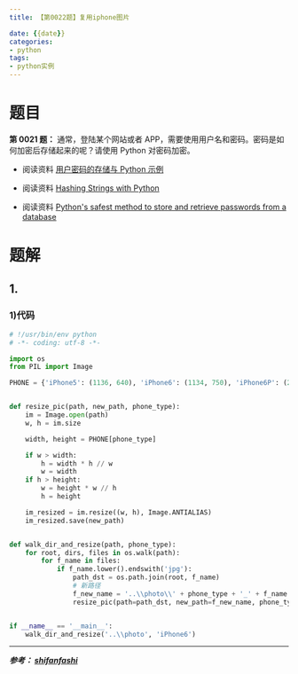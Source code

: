 ```yaml
---
title: 【第0022题】复用iphone图片

date: {{date}}
categories:
- python
tags:
- python实例
---
```


# 题目

**第 0021 题：** 通常，登陆某个网站或者 APP，需要使用用户名和密码。密码是如何加密后存储起来的呢？请使用 Python 对密码加密。

- 阅读资料 [用户密码的存储与 Python 示例](http://zhuoqiang.me/password-storage-and-python-example.html)

- 阅读资料 [Hashing Strings with Python](http://www.pythoncentral.io/hashing-strings-with-python/)

- 阅读资料 [Python's safest method to store and retrieve passwords from a database](http://stackoverflow.com/questions/2572099/pythons-safest-method-to-store-and-retrieve-passwords-from-a-database)

# 题解
## 1.

### 1)代码
```python
# !/usr/bin/env python
# -*- coding: utf-8 -*-

import os
from PIL import Image

PHONE = {'iPhone5': (1136, 640), 'iPhone6': (1134, 750), 'iPhone6P': (2208, 1242)}


def resize_pic(path, new_path, phone_type):
    im = Image.open(path)
    w, h = im.size

    width, height = PHONE[phone_type]

    if w > width:
        h = width * h // w
        w = width
    if h > height:
        w = height * w // h
        h = height

    im_resized = im.resize((w, h), Image.ANTIALIAS)
    im_resized.save(new_path)


def walk_dir_and_resize(path, phone_type):
    for root, dirs, files in os.walk(path):
        for f_name in files:
            if f_name.lower().endswith('jpg'):
                path_dst = os.path.join(root, f_name)
                # 新路径
                f_new_name = '..\\photo\\' + phone_type + '_' + f_name
                resize_pic(path=path_dst, new_path=f_new_name, phone_type=phone_type)


if __name__ == '__main__':
    walk_dir_and_resize('..\\photo', 'iPhone6')

```

---
***参考：
[shifanfashi](https://blog.csdn.net/shifanfashi/article/details/89512204)***
